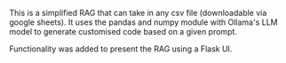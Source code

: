 This is a simplified RAG that can take in any csv file (downloadable via google sheets). 
It uses the pandas and numpy module with Ollama's LLM model to generate customised code based on a given prompt. 

Functionality was added to present the RAG using a Flask UI.

